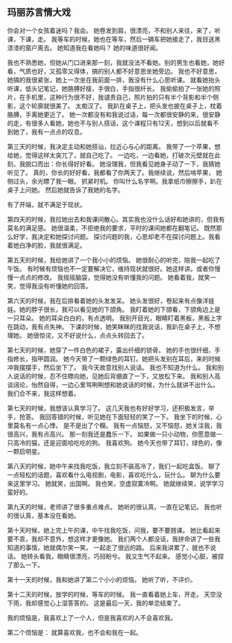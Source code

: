 ## 玛丽苏言情大戏

你会对一个女孩着迷吗？我会。
她卷发到肩，很漂亮，不和别人来往，来了，听课，下课，走。
我等车的时候，她也在等车，然后一辆车把她接走了，我目送黑漆漆的窗户离去。
她知道我在看她吗？
她的味道很好闻。

我也不熟悉她，但她从门口进来那一刻，我就没法不看她。别的男生也看她，她好看，气质也好，又孤零又得体，搞的别人都不好意思坐她旁边。
我也不好意思，她搞的我很紧张，她上一次坐在我前面一排，我没有什么心思听课。
就看她抬头听课，低头记笔记，她胳膊好瘦，手很白，手指很纤长。
我偷偷拍了一张她的照片，在手机里，这种行为很不好，我谴责自己，照片拍的只有半个背影和半个侧影，这个轮廓就很美了。
太痴汉了。
我趴在桌子上，把头发也披在桌子上，枕着胳膊，手离她更近了。
她一次都没有和我说过话，每一次都很安静的来，很安静的走，有很多人看她，她也不与别人搭话，这个课程只有12天，想到以后就看不到她了，我有一点点的叹息。

第三天的时候，我决定主动和她搭讪，拉近心与心的距离。
我带了一个苹果，想给她，觉得这样太突兀了，就自己吃了。
一边吃，一边看她，打破次元壁就在此刻，我脱口而出：你长得好好看。
她没理我，但我看见她身子动了一下，我猜她听见了。
真的，你长的好好看，我都看了你两天了。我继续说，然后啃苹果，
她侧过头，余光瞟了我一眼。
抓紧时机。
你叫什么名字啊。我拿纸巾擦擦手，趴在桌子上问她。
然后她就告诉了我她的名字。

有了开端，就不满足于现状。

第四天的时候，我拉她出去和我课间散心。其实我也没什么话好和她讲的，但我有莫名的满足感。
她很温柔，不拒绝我的要求，平时的课间她都在翻笔记。
既然那么好学，我决定和她探讨问题。
探讨问题的我，心思却老不在探讨问题上。我看着她白净的脸，我就很满足。

第五天的时候，我给她讲了一个我小小的烦恼。
她很耐心的听完，陪我一起吃了午饭。
有时候有烦恼也不一定要解决它，维持现状就很好。她这样讲。或者你慢慢一点点的修改。
我摇摇脑袋，觉得她没有听懂我的问题。
她看着我，就笑一笑，觉得我没有听懂她的回答。


第六天的时候，我在后排看着她的头发发呆。
她头发很好，卷起来有点像洋娃娃。她的脖子很长，我可以看见她的下颌角。
我盯着她的下颌看，下颌角边上是一只耳朵。
她的耳朵白白的，有点透明。
我别开目光，眼睛盯着黑板，黑板上字在跳动，我有点失神。
下课的时候，她笑眯眯的找我说话，我趴在桌子上，不想理她。
她很惊诧，又不好说什么，点点头转回去了。

第七天的时候，她穿了一件白色的裙子，露出纤细的锁骨。
她的手也很纤细，手指修长，指甲圆润。
她今天带了一颗绿色的耳钉。她把头发别在耳后，来的时候冲我摆摆手，然后坐下了。
我今天故意找别人说话。
我也不知道为什么。
我和别人说话的时候，忍不住瞟向她，见她后背绷直了一下，又放松下来。
我和别人高谈阔论，怡然自得，一边心里骂咧咧想和她说话的时候，为什么就讲不出什么。
我们合不来，我这样想着。



第七天的时候，我想该认真学习了。
这几天我也有好好学习，还积极发言，举手，抢答。
我回答错的时候，听见她在下面轻轻的笑了一下。
我坐下的时候，心里莫名有一点心悸。
是不是出了个糗。
我有一点恼怒，又不恼怒，她关注我，我很高兴，我有点高兴。
那一刻我还是蠢乐一下。
如果做一只小动物，你愿意做一只高冷的猫，还是迎面哈吃吃的狗。
我喜欢狗。
她今天也带了耳钉，绿色的，像一颗启明星。



第八天的时候，她中午来找我吃饭，我立刻不装高冷了，我们一起吃盒饭。
聊了一点轻松的话题，喜欢看什么电视剧，电影，喜欢吃什么，玩什么。
聊为什么要来这里学习。
她就笑，出国啊。
我也笑，空虚寂寞冷啊。
她就继续笑，说学学习蛮好的。

第九天的时候，老师讲了很多重点难点。
她听的很认真，一直在记笔记。
我也听的很认真，基本没在看她。


第十天时候，她上完上午的课，中午找我吃饭，问我，要不要翘课。
她比看起来要不乖，我却不意外，想这样才更像她。
我们两个人都没话，我拼命讲了一些我知道的事情，她就偶尔笑一笑。
一起走了很远的路。
后来我讲累了，就也不说话。
她转头看我，眼睛很漂亮，巧目盼兮。
我又生气不起来。
感觉小心脏，被捏了那么一下。


第十一天的时候，我和她讲了第二个小小的烦恼。
她听了听，不评价。

第十二天的时候，放学的时候，等车的时候。
我一直看着她上车，开走。
天空没下雨，我却感觉心上湿答答的。
这是最后一天，我的单恋结束了。



我的烦恼是，我喜欢上了一个人，但是我喜欢的人不会喜欢我。

第二个烦恼是：
就算喜欢我，也不会和我在一起。
